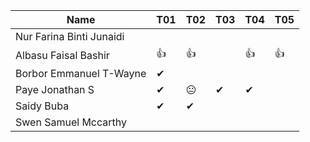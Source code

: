 |Name                              |T01 |T02 |T03 |T04 |T05|
|----------------------------------|----|----|----|----|---|
|Nur Farina Binti Junaidi          |    |    |    |    |   |
|Albasu Faisal Bashir              | 👍 | 👍 |   | 👍 | 👍 |
|Borbor Emmanuel T-Wayne           | ✔ |    |     |   |   |
|Paye Jonathan S                   | ✔ | 😐  | ✔ | ✔ |   |
|Saidy Buba                        | ✔ | ✔ |    |    |   |
|Swen Samuel Mccarthy              |    |    |    |    |   |
